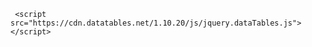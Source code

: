 
   <script src="https://code.jquery.com/jquery-3.3.1.js"></script>
     <script src="https://cdn.datatables.net/1.10.20/js/jquery.dataTables.js"></script>
<script src="https://cdn.datatables.net/rowgroup/1.1.1/js/dataTables.rowGroup.min.js"></script>

<script>
    $(document).ready( function () {
      //window.alert('tst');
      $('#tbData').DataTable(
        {
          paging: false,
          order: [
              [1, 'asc'],
              [2, 'asc'],
              [3, 'asc']  
                ],
        rowGroup: {
            dataSrc: 1
        }
        }
      );
      } );</script>